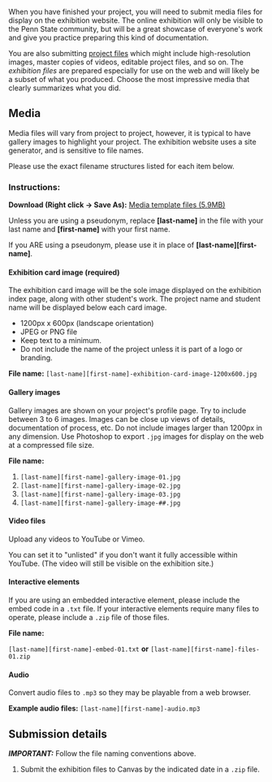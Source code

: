 When you have finished your project, you will need to submit media files for display on the exhibition website. The online exhibition will only be visible to the Penn State community, but will be a great showcase of everyone's work and give you practice preparing this kind of documentation.

You are also submitting [project files](/project-2-project-files.md) which might include high-resolution images, master copies of videos, editable project files, and so on. The *exhibition files* are prepared especially for use on the web and will likely be a subset of what you produced. Choose the most impressive media that clearly summarizes what you did. 

## Media

Media files will vary from project to project, however, it is typical to have gallery images to highlight your project. The exhibition website uses a site generator, and is sensitive to file names. 

Please use the exact filename structures listed for each item below.

### Instructions:

**Download (Right click → Save As):** [Media template files (5.9MB)](//assets/media-templates.zip)

Unless you are using a pseudonym, replace **[last-name]** in the file with your last name and **[first-name]** with your first name.

If you ARE using a pseudonym, please use it in place of **\[last-name\]\[first-name\]**.

#### Exhibition card image (required)

The exhibition card image will be the sole image displayed on the exhibition index page, along with other student's work. The project name and student name will be displayed below each card image.

* 1200px x 600px (landscape orientation)
* JPEG or PNG file
* Keep text to a minimum.
* Do not include the name of the project unless it is part of a logo or branding.

**File name:** `[last-name][first-name]-exhibition-card-image-1200x600.jpg`

#### Gallery images

Gallery images are shown on your project's profile page. Try to include between 3 to 6 images. Images can be close up views of details, documentation of process, etc. Do not include images larger than 1200px in any dimension. Use Photoshop to export `.jpg` images for display on the web at a compressed file size.

**File name:**

1. `[last-name][first-name]-gallery-image-01.jpg`
2. `[last-name][first-name]-gallery-image-02.jpg`
3. `[last-name][first-name]-gallery-image-03.jpg`
4. `[last-name][first-name]-gallery-image-##.jpg`


#### Video files

Upload any videos to YouTube or Vimeo.

You can set it to "unlisted" if you don't want it fully accessible within YouTube. (The video will still be visible on the exhibition site.)

#### Interactive elements

If you are using an embedded interactive element, please include the embed code in a `.txt` file. If your interactive elements require many files to operate, please include a `.zip` file of those files.

**File name:**

`[last-name][first-name]-embed-01.txt` **or** `[last-name][first-name]-files-01.zip`

#### Audio

Convert audio files to `.mp3` so they may be playable from a web browser.

**Example audio files:** `[last-name][first-name]-audio.mp3`
  
## Submission details

***IMPORTANT:*** Follow the file naming conventions above.

1. Submit the exhibition files to Canvas by the indicated date in a `.zip` file.
